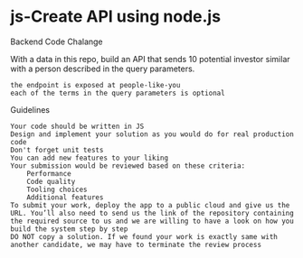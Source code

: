 # js-Create API using node.js 

Backend Code Chalange 

With a data in this repo, build an API that sends 10 potential investor similar with a person described in the query parameters.

    the endpoint is exposed at people-like-you
    each of the terms in the query parameters is optional
    
Guidelines

    Your code should be written in JS
    Design and implement your solution as you would do for real production code
    Don't forget unit tests
    You can add new features to your liking
    Your submission would be reviewed based on these criteria:
        Performance
        Code quality
        Tooling choices
        Additional features
    To submit your work, deploy the app to a public cloud and give us the URL. You’ll also need to send us the link of the repository containing the required source to us and we are willing to have a look on how you build the system step by step
    DO NOT copy a solution. If we found your work is exactly same with another candidate, we may have to terminate the review process
